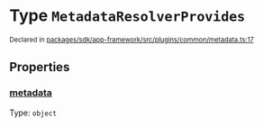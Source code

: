 # Type `MetadataResolverProvides`
<sub>Declared in [packages/sdk/app-framework/src/plugins/common/metadata.ts:17](https://github.com/dxos/dxos/blob/d7adf231c/packages/sdk/app-framework/src/plugins/common/metadata.ts#L17)</sub>




## Properties
### [metadata](https://github.com/dxos/dxos/blob/d7adf231c/packages/sdk/app-framework/src/plugins/common/metadata.ts#L18)
Type: <code>object</code>





